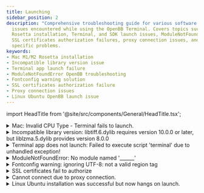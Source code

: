 ```yaml
---
title: Launching
sidebar_position: 2
description: "Comprehensive troubleshooting guide for various software and system compatibility"
  issues encountered while using the OpenBB Terminal. Covers topics such as Mac M1/M2
  Rosetta installation, Terminal, and SDK launch issues, ModuleNotFoundError solutions,
  SSL certificates authorization failures, proxy connection issues, and Linux Ubuntu
  specific problems.
keywords:
- Mac M1/M2 Rosetta installation
- Incompatible library version issue
- Terminal app launch failure
- ModuleNotFoundError OpenBB troubleshooting
- Fontconfig warning solution
- SSL certificates authorization failure
- Proxy connection issues
- Linux Ubuntu OpenBB launch issue
---
```


import HeadTitle from '@site/src/components/General/HeadTitle.tsx';

<HeadTitle title="Launching - Faqs | OpenBB Terminal Docs" />

<details><summary>Mac: Invalid CPU Type - Terminal fails to launch.</summary>

This error is usually the result of a Mac M1/M2 machine which does not have Rosetta installed. Install from the system Terminal command line:

```console
softwareupdate --install-rosetta
```

</details>

<details><summary>Incompatible library version: libtiff.6.dylib requires version 10.0.0 or later, but liblzma.5.dylib provides version 8.0.0</summary>

This issue can be resolved by following the steps below.

- Show hidden files
  - Command + Shift + . (period)
- Then go to Applications folder > OpenBB Terminal > .OpenBB
  - Find the file "liblzma.5.dylib" and remove it.
- Relaunch the terminal.

</details>

<details><summary>Terminal app does not launch: Failed to execute script 'terminal' due to unhandled exception!</summary>

When an installer-packaged version of the OpenBB Terminal fails to launch, because of this message, the machine may have an obsolete CPU-type or operating system. Please try installing via the source code, and if problems persist, reach out to us on [Discord](https://discord.gg/xPHTuHCmuV) or fill out a support request form on our [website](https://openbb.co/support).

</details>

<details><summary>ModuleNotFoundError: No module named '______'</summary>

Before troubleshooting please verify that the recommended installation instructions were followed. These errors often can occur when the virtual environment has not been activated, or the `poetry install` command was skipped. Activate the OpenBB virtual environment created during the installation process prior to launching or importing the SDK.

**Terminal**:

```console
conda activate obb
python terminal.py
```

**SDK**:

```console
conda activate obb
ipython
from openbb_terminal.sdk import openbb
```

**Jupyter**:

Check that the kernel selected for the session is the OpenBB virtual environment created during the installation process and then re-run the cell.

```console
from openbb_terminal.sdk import openbb
```

There is also a possibility that a new dependency has been added to the code and it has not yet been installed in the environment. This may happen after updating the code from GitHub, but before running the `poetry install` install command.

```console
poetry install -E all
```

</details>

<details><summary>Fontconfig warning: ignoring UTF-8: not a valid region tag</summary>

In the OS default terminal shell profile, check for a variable similar to, “set locale environment variables at startup”, then also, set text encoding to UTF-8.

</details>

<details><summary>SSL certificates fail to authorize</summary>

```console
SSL: CERTIFICATE_VERIFY_FAILED
```

An error message, similar to above, is usually encountered while attempting to use the OpenBB Platform from behind a firewall.  A workplace environment is typically the most common occurrence.  Try connecting to the internet directly through a home network to test the connection. If using a work computer and/or network,  we recommend speaking with the company's IT department prior to installing or running any software.

A potential solution is to try:

```console
pip install pip-system-certs
```

</details>

<details><summary>Cannot connect due to proxy connection.</summary>

Find the `.env` file (located at the root of the user account folder: (`~/.openbb_terminal/.env`), and add a line at the bottom of the file with:

```console
HTTP_PROXY="<ADDRESS>" or HTTPS_PROXY="<ADDRESS>”
```

</details>

<details><summary> Linux Ubuntu installation was successful but now hangs on launch.</summary>

Check that VcXsvr - or an equivalent X-host - is running and configured prior to launch.

</details>
